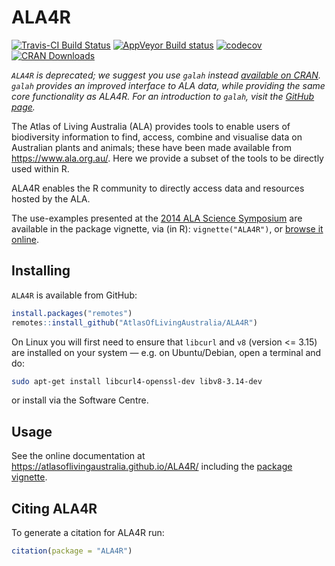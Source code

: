 
<!-- README.md is generated from README.Rmd. Please edit that file -->

# ALA4R

[![Travis-CI Build
Status](https://travis-ci.org/AtlasOfLivingAustralia/ALA4R.svg?branch=master)](https://travis-ci.org/AtlasOfLivingAustralia/ALA4R)
[![AppVeyor Build
status](https://ci.appveyor.com/api/projects/status/g9pudc4l7053w4vn/branch/master?svg=true)](https://ci.appveyor.com/project/PeggyNewman/ala4r/branch/master)
[![codecov](https://codecov.io/gh/AtlasOfLivingAustralia/ALA4R/branch/master/graph/badge.svg)](https://codecov.io/gh/AtlasOfLivingAustralia/ALA4R)
[![CRAN
Downloads](https://cranlogs.r-pkg.org/badges/grand-total/ALA4R)](https://cran.r-project.org/package=ALA4R)

*`ALA4R` is deprecated; we suggest you use `galah` instead [available on
CRAN](https://CRAN.R-project.org/package=galah). `galah` provides an
improved interface to ALA data, while providing the same core
functionality as ALA4R. For an introduction to `galah`, visit the
[GitHub page](https://github.com/AtlasOfLivingAustralia/galah).*

The Atlas of Living Australia (ALA) provides tools to enable users of
biodiversity information to find, access, combine and visualise data on
Australian plants and animals; these have been made available from
<https://www.ala.org.au/>. Here we provide a subset of the tools to be
directly used within R.

ALA4R enables the R community to directly access data and resources
hosted by the ALA.

The use-examples presented at the [2014 ALA Science
Symposium](https://www.ala.org.au/blogs-news/2014-atlas-of-living-australia-science-symposium/)
are available in the package vignette, via (in R): `vignette("ALA4R")`,
or [browse it
online](https://atlasoflivingaustralia.github.io/ALA4R/articles/ALA4R.html).

## Installing
`ALA4R` is available from GitHub:

``` r
install.packages("remotes")
remotes::install_github("AtlasOfLivingAustralia/ALA4R")
```

On Linux you will first need to ensure that `libcurl` and `v8` (version
&lt;= 3.15) are installed on your system — e.g. on Ubuntu/Debian, open a
terminal and do:

``` sh
sudo apt-get install libcurl4-openssl-dev libv8-3.14-dev
```

or install via the Software Centre.

## Usage

See the online documentation at
<https://atlasoflivingaustralia.github.io/ALA4R/> including the [package
vignette](https://atlasoflivingaustralia.github.io/ALA4R/articles/ALA4R.html).

## Citing ALA4R

To generate a citation for ALA4R run:

``` r
citation(package = "ALA4R")
```
